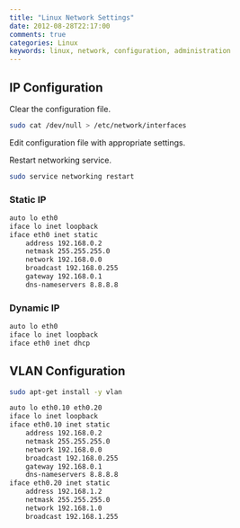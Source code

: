 ```yaml
---
title: "Linux Network Settings"
date: 2012-08-28T22:17:00
comments: true
categories: Linux
keywords: linux, network, configuration, administration
---
```


## IP Configuration

Clear the configuration file.

```bash
sudo cat /dev/null > /etc/network/interfaces
```

Edit configuration file with appropriate settings.

Restart networking service.

```bash
sudo service networking restart
```

### Static IP

```bash
auto lo eth0
iface lo inet loopback
iface eth0 inet static
    address 192.168.0.2
    netmask 255.255.255.0
    network 192.168.0.0
    broadcast 192.168.0.255
    gateway 192.168.0.1
    dns-nameservers 8.8.8.8
```

### Dynamic IP

```bash
auto lo eth0
iface lo inet loopback
iface eth0 inet dhcp
```

## VLAN Configuration

```bash
sudo apt-get install -y vlan
```

```bash
auto lo eth0.10 eth0.20
iface lo inet loopback
iface eth0.10 inet static
    address 192.168.0.2
    netmask 255.255.255.0
    network 192.168.0.0
    broadcast 192.168.0.255
    gateway 192.168.0.1
    dns-nameservers 8.8.8.8
iface eth0.20 inet static
    address 192.168.1.2
    netmask 255.255.255.0
    network 192.168.1.0
    broadcast 192.168.1.255
```
